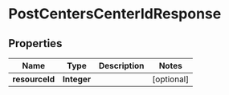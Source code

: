 # PostCentersCenterIdResponse

## Properties
Name | Type | Description | Notes
------------ | ------------- | ------------- | -------------
**resourceId** | **Integer** |  |  [optional]
